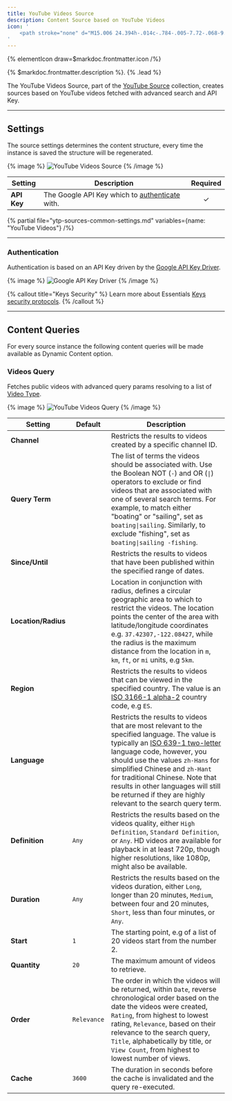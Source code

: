 ```yaml
---
title: YouTube Videos Source
description: Content Source based on YouTube Videos
icon: '
    <path stroke="none" d="M15.006 24.394h-.014c-.784-.005-7.72-.068-9.685-.6A4.018 4.018 0 012.48 20.97c-.515-1.93-.482-5.647-.478-5.944-.004-.295-.037-4.042.476-5.988l.002-.006c.366-1.358 1.474-2.474 2.824-2.844l.01-.003c1.943-.51 8.892-.573 9.678-.578h.014c.787.005 7.74.068 9.688.6a4.017 4.017 0 012.824 2.822c.533 1.947.484 5.703.478 6.02.004.312.035 3.995-.476 5.935l-.001.005a4.02 4.02 0 01-2.83 2.826l-.005.002c-1.942.51-8.892.573-9.678.578zM4.441 9.558c-.451 1.718-.408 5.417-.408 5.454v.027c-.014 1.026.034 3.997.409 5.404a1.98 1.98 0 001.394 1.39c1.45.392 7.099.516 9.163.53 2.07-.014 7.727-.134 9.166-.511a1.982 1.982 0 001.392-1.39c.375-1.427.422-4.384.408-5.403v-.032c.019-1.039-.018-4.044-.406-5.463l-.001-.004a1.982 1.982 0 00-1.396-1.393c-1.436-.393-7.093-.516-9.163-.53-2.068.014-7.72.134-9.163.51a2.037 2.037 0 00-1.395 1.41zm22.097 11.166zM12.41 19.113v-8.226L19.52 15l-7.11 4.113z"/>
'
---
```


{% elementIcon draw=$markdoc.frontmatter.icon /%}

{% $markdoc.frontmatter.description %}. {% .lead %}

The YouTube Videos Source, part of the [YouTube Source](../) collection, creates sources based on YouTube videos fetched with advanced search and API Key.

---

## Settings

The source settings determines the content structure, every time the instance is saved the structure will be regenerated.

{% image %}
![YouTube Videos Source](/assets/ytp/sources/youtube-videos-config.webp)
{% /image %}

| Setting | Description | Required |
| ------- | ----------- | :------: |
| **API Key** | The Google API Key which to [authenticate](#authentication) with. | &#x2713; |

{% partial file="ytp-sources-common-settings.md" variables={name: "YouTube Videos"} /%}

---

### Authentication

Authentication is based on an API Key driven by the [Google API Key Driver](/essentials-for-yootheme-pro/auth/drivers/google-api-key).

{% image %}
![Google API Key Driver](/assets/ytp/auths/driver-google-api-key.webp)
{% /image %}

{% callout title="Keys Security" %}
Learn more about Essentials [Keys security protocols](/essentials-for-yootheme-pro/oauth-keys-secrets#security).
{% /callout %}

---

## Content Queries

For every source instance the following content queries will be made available as Dynamic Content option.

### Videos Query

Fetches public videos with advanced query params resolving to a list of [Video Type](../youtube#video-type).

{% image %}
![YouTube Videos Query](/assets/ytp/sources/youtube-videos-query.webp)
{% /image %}

| Setting | Default | Description |
| ------- | ------- | ----------- |
| **Channel** | | Restricts the results to videos created by a specific channel ID. |
| **Query Term** | | The list of terms the videos should be associated with. Use the Boolean NOT (`-`) and OR (`\|`) operators to exclude or find videos that are associated with one of several search terms. For example, to match either "boating" or "sailing", set as `boating\|sailing`. Similarly, to exclude "fishing", set as `boating\|sailing -fishing`. |
| **Since/Until** | | Restricts the results to videos that have been published within the specified range of dates. |
| **Location/Radius** | | Location in conjunction with radius, defines a circular geographic area to which to restrict the videos. The location points the center of the area with latitude/longitude coordinates e.g. `37.42307,-122.08427`, while the radius is the maximum distance from the location in `m`, `km`, `ft`, or `mi` units, e.g `5km`. |
| **Region** | | Restricts the results to videos that can be viewed in the specified country. The value is an [ISO 3166-1 alpha-2](https://www.iso.org/iso-3166-country-codes.html) country code, e.g `ES`.
| **Language** | | Restricts the results to videos that are most relevant to the specified language. The value is typically an [ISO 639-1 two-letter](https://www.loc.gov/standards/iso639-2/php/code_list.php) language code, however, you should use the values `zh-Hans` for simplified Chinese and `zh-Hant` for traditional Chinese. Note that results in other languages will still be returned if they are highly relevant to the search query term. |
| **Definition** | `Any` | Restricts the results based on the videos quality, either `High Definition`, `Standard Definition`,  or `Any`. HD videos are available for playback in at least 720p, though higher resolutions, like 1080p, might also be available. |
| **Duration** | `Any` | Restricts the results based on the videos duration, either `Long`, longer than 20 minutes, `Medium`, between four and 20 minutes, `Short`, less than four minutes, or `Any`. |
| **Start** | `1` | The starting point, e.g of a list of 20 videos start from the number 2. |
| **Quantity** | `20` | The maximum amount of videos to retrieve. |
| **Order** | `Relevance` | The order in which the videos will be returned, within `Date`, reverse chronological order based on the date the videos were created, `Rating`, from highest to lowest rating, `Relevance`, based on their relevance to the search query, `Title`, alphabetically by title, or `View Count`, from highest to lowest number of views. |
| **Cache** | `3600` | The duration in seconds before the cache is invalidated and the query re-executed. |
